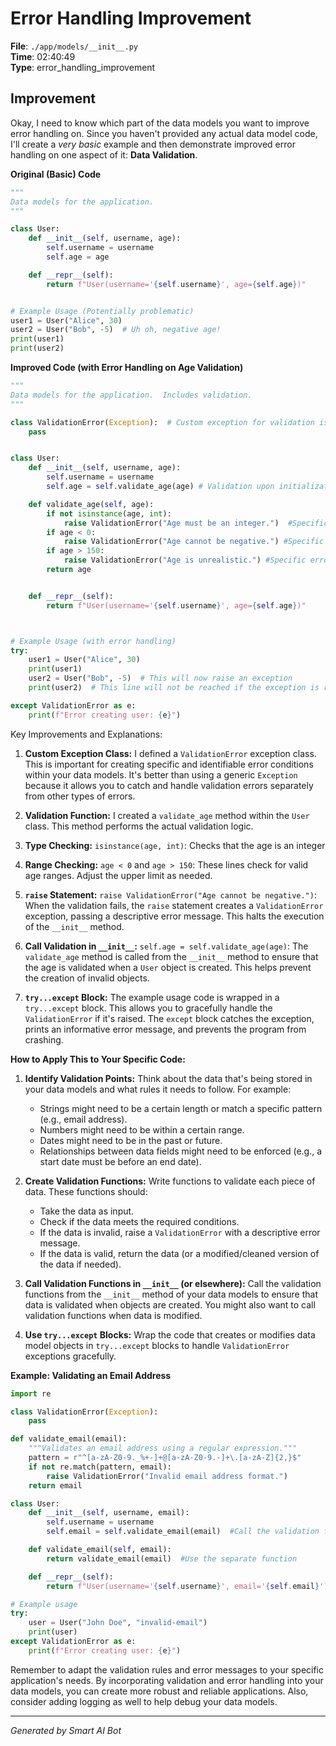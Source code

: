 # Error Handling Improvement

**File**: `./app/models/__init__.py`  
**Time**: 02:40:49  
**Type**: error_handling_improvement

## Improvement

Okay, I need to know which part of the data models you want to improve error handling on.  Since you haven't provided any actual data model code, I'll create a *very basic* example and then demonstrate improved error handling on one aspect of it:  **Data Validation**.

**Original (Basic) Code**

```python
"""
Data models for the application.
"""

class User:
    def __init__(self, username, age):
        self.username = username
        self.age = age

    def __repr__(self):
        return f"User(username='{self.username}', age={self.age})"


# Example Usage (Potentially problematic)
user1 = User("Alice", 30)
user2 = User("Bob", -5)  # Uh oh, negative age!
print(user1)
print(user2)
```

**Improved Code (with Error Handling on Age Validation)**

```python
"""
Data models for the application.  Includes validation.
"""

class ValidationError(Exception):  # Custom exception for validation issues
    pass


class User:
    def __init__(self, username, age):
        self.username = username
        self.age = self.validate_age(age) # Validation upon initialization

    def validate_age(self, age):
        if not isinstance(age, int):
            raise ValidationError("Age must be an integer.")  #Specific error message
        if age < 0:
            raise ValidationError("Age cannot be negative.") #Specific error message
        if age > 150:
            raise ValidationError("Age is unrealistic.") #Specific error message
        return age


    def __repr__(self):
        return f"User(username='{self.username}', age={self.age})"



# Example Usage (with error handling)
try:
    user1 = User("Alice", 30)
    print(user1)
    user2 = User("Bob", -5)  # This will now raise an exception
    print(user2)  # This line will not be reached if the exception is raised

except ValidationError as e:
    print(f"Error creating user: {e}")
```

Key Improvements and Explanations:

1. **Custom Exception Class:**  I defined a `ValidationError` exception class.  This is important for creating specific and identifiable error conditions within your data models.  It's better than using a generic `Exception` because it allows you to catch and handle validation errors separately from other types of errors.

2. **Validation Function:** I created a `validate_age` method within the `User` class.  This method performs the actual validation logic.

3. **Type Checking:** `isinstance(age, int)`: Checks that the age is an integer

4. **Range Checking:**  `age < 0` and `age > 150`:  These lines check for valid age ranges.  Adjust the upper limit as needed.

5. **`raise` Statement:**  `raise ValidationError("Age cannot be negative.")`:  When the validation fails, the `raise` statement creates a `ValidationError` exception, passing a descriptive error message. This halts the execution of the `__init__` method.

6. **Call Validation in `__init__`:**  `self.age = self.validate_age(age)`: The `validate_age` method is called from the `__init__` method to ensure that the age is validated when a `User` object is created. This helps prevent the creation of invalid objects.

7. **`try...except` Block:**  The example usage code is wrapped in a `try...except` block.  This allows you to gracefully handle the `ValidationError` if it's raised.  The `except` block catches the exception, prints an informative error message, and prevents the program from crashing.

**How to Apply This to Your Specific Code:**

1. **Identify Validation Points:**  Think about the data that's being stored in your data models and what rules it needs to follow.  For example:
   - Strings might need to be a certain length or match a specific pattern (e.g., email address).
   - Numbers might need to be within a certain range.
   - Dates might need to be in the past or future.
   - Relationships between data fields might need to be enforced (e.g., a start date must be before an end date).

2. **Create Validation Functions:** Write functions to validate each piece of data. These functions should:
   - Take the data as input.
   - Check if the data meets the required conditions.
   - If the data is invalid, raise a `ValidationError` with a descriptive error message.
   - If the data is valid, return the data (or a modified/cleaned version of the data if needed).

3. **Call Validation Functions in `__init__` (or elsewhere):**  Call the validation functions from the `__init__` method of your data models to ensure that data is validated when objects are created.  You might also want to call validation functions when data is modified.

4. **Use `try...except` Blocks:**  Wrap the code that creates or modifies data model objects in `try...except` blocks to handle `ValidationError` exceptions gracefully.

**Example: Validating an Email Address**

```python
import re

class ValidationError(Exception):
    pass

def validate_email(email):
    """Validates an email address using a regular expression."""
    pattern = r"^[a-zA-Z0-9._%+-]+@[a-zA-Z0-9.-]+\.[a-zA-Z]{2,}$"
    if not re.match(pattern, email):
        raise ValidationError("Invalid email address format.")
    return email

class User:
    def __init__(self, username, email):
        self.username = username
        self.email = self.validate_email(email)  #Call the validation function in constructor

    def validate_email(self, email):
        return validate_email(email)  #Use the separate function

    def __repr__(self):
        return f"User(username='{self.username}', email='{self.email}')"

# Example usage
try:
    user = User("John Doe", "invalid-email")
    print(user)
except ValidationError as e:
    print(f"Error creating user: {e}")
```

Remember to adapt the validation rules and error messages to your specific application's needs.  By incorporating validation and error handling into your data models, you can create more robust and reliable applications.  Also, consider adding logging as well to help debug your data models.

---
*Generated by Smart AI Bot*
